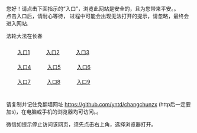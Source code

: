 您好！请点击下面指示的“入口”，浏览此网站是安全的，且为您带来平安。。 <br/>
点击入口后，请耐心等待， 过程中可能会出现无法打开的提示，请忽略，最终会进入网站. </br>

法轮大法在长春<br/>
<div style="padding:10px"><a style="margin:20px" target="_blank" href="https://d2w43uy7sxj2k2.cloudfront.net/2Qpsp?hfoevk" id="ccLink1" rel="nofollow">入口1</a> <a target="_blank" style="margin:20px" href="https://d1ueo57e5idoit.cloudfront.net/2Qpsp?dephxzl" id="ccLink2" rel="nofollow">入口2</a> <a style="margin:20px" target="_blank" href="https://d3ik7n69aj00wb.cloudfront.net/2Qpsp?kpljhgbu" id="ccLink3" rel="nofollow">入口3</a></div>

<div style="padding:10px" ><a style="margin:20px" target="_blank" href="https://d2w43uy7sxj2k2.cloudfront.net/2Qpsp?hfoevk" id="ccLink4" rel="nofollow">入口4</a> <a style="margin:20px" href="https://d1ueo57e5idoit.cloudfront.net/2Qpsp?dephxzl" target="_blank" id="ccLink5" rel="nofollow">入口5</a> <a style="margin:20px" href="https://d3ik7n69aj00wb.cloudfront.net/2Qpsp?kpljhgbu" target="_blank" id="ccLink6" rel="nofollow">入口6</a></div>

<div style="padding:10px"><a style="margin:20px" target="_blank" href="https://d2w43uy7sxj2k2.cloudfront.net/2Qpsp?hfoevk" id="ccLink7" rel="nofollow">入口7</a> <a style="margin:20px" href="https://d1ueo57e5idoit.cloudfront.net/2Qpsp?dephxzl" target="_blank" id="ccLink8" rel="nofollow">入口8</a> <a style="margin:20px" target="_blank" href="https://d3ik7n69aj00wb.cloudfront.net/2Qpsp?kpljhgbu" id="ccLink9" rel="nofollow">入口9</a></div>

<br/>



请复制并记住免翻墙网址 https://github.com/yntd/changchunzx (http后一定要加s)，在电脑或手机的浏览器均可访问。。<br/>

微信如提示停止访问该网页，须先点击右上角，选择浏览器打开。

